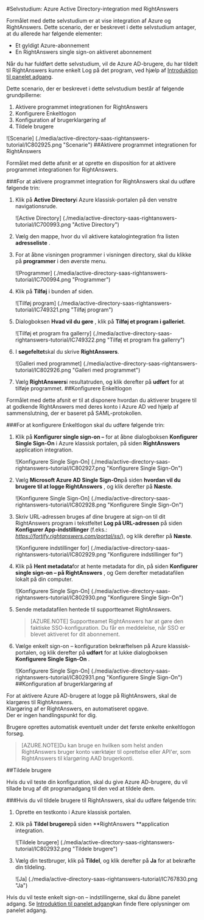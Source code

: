<properties 
    pageTitle="Selvstudium: Azure Active Directory-integration med RightAnswers | Microsoft Azure" 
    description="Lær, hvordan du bruger RightAnswers med Azure Active Directory til at aktivere enkeltlogon, automatiseret klargøring og mere!" 
    services="active-directory" 
    authors="jeevansd"  
    documentationCenter="na" 
    manager="femila"/>
<tags 
    ms.service="active-directory" 
    ms.devlang="na" 
    ms.topic="article" 
    ms.tgt_pltfrm="na" 
    ms.workload="identity" 
    ms.date="09/26/2016" 
    ms.author="jeedes" />

#<a name="tutorial-azure-active-directory-integration-with-rightanswers"></a>Selvstudium: Azure Active Directory-integration med RightAnswers
  
Formålet med dette selvstudium er at vise integration af Azure og RightAnswers. Dette scenario, der er beskrevet i dette selvstudium antager, at du allerede har følgende elementer:

-   Et gyldigt Azure-abonnement
-   En RightAnswers single sign-on aktiveret abonnement
  
Når du har fuldført dette selvstudium, vil de Azure AD-brugere, du har tildelt til RightAnswers kunne enkelt Log på det program, ved hjælp af [Introduktion til panelet adgang](active-directory-saas-access-panel-introduction.md).
  
Dette scenario, der er beskrevet i dette selvstudium består af følgende grundpillerne:

1.  Aktivere programmet integrationen for RightAnswers
2.  Konfigurere Enkeltlogon
3.  Konfiguration af brugerklargøring af
4.  Tildele brugere

![Scenarie] (./media/active-directory-saas-rightanswers-tutorial/IC802925.png "Scenarie")
##<a name="enabling-the-application-integration-for-rightanswers"></a>Aktivere programmet integrationen for RightAnswers
  
Formålet med dette afsnit er at oprette en disposition for at aktivere programmet integrationen for RightAnswers.

###<a name="to-enable-the-application-integration-for-rightanswers-perform-the-following-steps"></a>For at aktivere programmet integration for RightAnswers skal du udføre følgende trin:

1.  Klik på **Active Directory**i Azure klassisk-portalen på den venstre navigationsrude.

    ![Active Directory] (./media/active-directory-saas-rightanswers-tutorial/IC700993.png "Active Directory")

2.  Vælg den mappe, hvor du vil aktivere katalogintegration fra listen **adresseliste** .

3.  For at åbne visningen programmer i visningen directory, skal du klikke på **programmer** i den øverste menu.

    ![Programmer] (./media/active-directory-saas-rightanswers-tutorial/IC700994.png "Programmer")

4.  Klik på **Tilføj** i bunden af siden.

    ![Tilføj program] (./media/active-directory-saas-rightanswers-tutorial/IC749321.png "Tilføj program")

5.  Dialogboksen **Hvad vil du gøre** , klik på **Tilføj et program i galleriet**.

    ![Tilføj et program fra gallerry] (./media/active-directory-saas-rightanswers-tutorial/IC749322.png "Tilføj et program fra gallerry")

6.  I **søgefeltet**skal du skrive **RightAnswers**.

    ![Galleri med programmet] (./media/active-directory-saas-rightanswers-tutorial/IC802926.png "Galleri med programmet")

7.  Vælg **RightAnswers**i resultatruden, og klik derefter på **udført** for at tilføje programmet.
##<a name="configuring-single-sign-on"></a>Konfigurere Enkeltlogon
  
Formålet med dette afsnit er til at disponere hvordan du aktiverer brugere til at godkende RightAnswers med deres konto i Azure AD ved hjælp af sammenslutning, der er baseret på SAML-protokollen.

###<a name="to-configure-single-sign-on-perform-the-following-steps"></a>For at konfigurere Enkeltlogon skal du udføre følgende trin:

1.  Klik på **Konfigurer single sign-on –** for at åbne dialogboksen **Konfigurer Single Sign-On** i Azure klassisk portalen, på siden **RightAnswers** application integration.

    ![Konfigurere Single Sign-On] (./media/active-directory-saas-rightanswers-tutorial/IC802927.png "Konfigurere Single Sign-On")

2.  Vælg **Microsoft Azure AD Single Sign-On**på siden **hvordan vil du brugere til at logge RightAnswers** , og klik derefter på **Næste**.

    ![Konfigurere Single Sign-On] (./media/active-directory-saas-rightanswers-tutorial/IC802928.png "Konfigurere Single Sign-On")

3.  Skriv URL-adressen bruges af dine brugere at sign-on til dit RightAnswers program i tekstfeltet **Log på URL-adressen** på siden **Konfigurer App-indstillinger** (f.eks.: *https://fortify.rightanswers.com/portal/ss/*), og klik derefter på **Næste**.

    ![Konfigurere indstillinger for] (./media/active-directory-saas-rightanswers-tutorial/IC802929.png "Konfigurere indstillinger for")

4.  Klik på **Hent metadata**for at hente metadata for din, på siden **Konfigurer single sign-on – på RightAnswers** , og Gem derefter metadatafilen lokalt på din computer.

    ![Konfigurere Single Sign-On] (./media/active-directory-saas-rightanswers-tutorial/IC802930.png "Konfigurere Single Sign-On")

5.  Sende metadatafilen hentede til supportteamet RightAnswers.

    >[AZURE.NOTE] Supportteamet RightAnswers har at gøre den faktiske SSO-konfiguration.
Du får en meddelelse, når SSO er blevet aktiveret for dit abonnement.

6.  Vælge enkelt sign-on – konfiguration bekræftelsen på Azure klassisk-portalen, og klik derefter på **udført** for at lukke dialogboksen **Konfigurere Single Sign-On** .

    ![Konfigurere Single Sign-On] (./media/active-directory-saas-rightanswers-tutorial/IC802931.png "Konfigurere Single Sign-On")
##<a name="configuring-user-provisioning"></a>Konfiguration af brugerklargøring af
  
For at aktivere Azure AD-brugere at logge på RightAnswers, skal de klargøres til RightAnswers.  
Klargøring af er RightAnswers, en automatiseret opgave.  
Der er ingen handlingspunkt for dig.
  
Brugere oprettes automatisk eventuelt under det første enkelte enkeltlogon forsøg.

>[AZURE.NOTE]Du kan bruge en hvilken som helst anden RightAnswers bruger konto værktøjer til oprettelse eller API'er, som RightAnswers til klargøring AAD brugerkonti.

##<a name="assigning-users"></a>Tildele brugere
  
Hvis du vil teste din konfiguration, skal du give Azure AD-brugere, du vil tillade brug af dit programadgang til den ved at tildele dem.

###<a name="to-assign-users-to-rightanswers-perform-the-following-steps"></a>Hvis du vil tildele brugere til RightAnswers, skal du udføre følgende trin:

1.  Oprette en testkonto i Azure klassisk portalen.

2.  Klik på **Tildel brugere**på siden **RightAnswers **application integration.

    ![Tildele brugere] (./media/active-directory-saas-rightanswers-tutorial/IC802932.png "Tildele brugere")

3.  Vælg din testbruger, klik på **Tildel**, og klik derefter på **Ja** for at bekræfte din tildeling.

    ![Ja] (./media/active-directory-saas-rightanswers-tutorial/IC767830.png "Ja")
  
Hvis du vil teste enkelt sign-on – indstillingerne, skal du åbne panelet adgang. Se [Introduktion til panelet adgang](active-directory-saas-access-panel-introduction.md)kan finde flere oplysninger om panelet adgang.